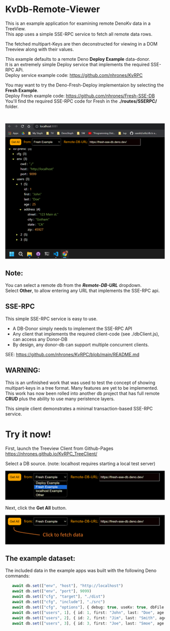 # KvDb-Remote-Viewer
This is an example application for examining remote DenoKv data in a TreeView.     
This app uses a simple SSE-RPC service to fetch all remote data rows.    

The fetched multipart-Keys are then deconstructed for viewing in a DOM Treeview along with their values.    

This example defaults to a remote Deno **Deploy Example** data-donor.     
It is an extremely simple Deploy service that implements the required SSE-RPC APi.   
Deploy service example code: https://github.com/nhrones/KvRPC    

You may want to try the Deno-Fresh-Deploy implementaion by selecting the **Fresh Example**.    
Deploy Fresh example code: https://github.com/nhrones/Fresh-SSE-DB       
You'll find the required SSE-RPC code for Fresh in the **./routes/SSERPC/** folder.   

<br/>

![kv-tree](kv-tv.png)

## Note:
You can select a remote db from the **_Remote-DB-URL_** dropdown.    
Select **Other**, to allow entering any URL that implements the SSE-RPC api.   

## SSE-RPC
This simple SSE-RPC service is easy to use.    
  - A DB-Donor simply needs to implement the SSE-RPC API    
  - Any client that implements the required client-code (see ./dbClient.js), can access any Donor-DB
  - By design, any donor-db can support multiple concurrent clients.     

SEE: https://github.com/nhrones/KvRPC/blob/main/README.md


## WARNING: 
This is an unfinished work that was used to test the concept of showing multipart-keys in a tree format.  Many features are yet to be implemented. This work has now been rolled into another db project that has full remote **CRUD** plus the ability to use many peristence layers. 

This simple client demonstrates a minimal transaction-based SSE-RPC service.   

# Try it now!
First, launch the Treeview Client from Github-Pages          
https://nhrones.github.io/KvRPC_TreeClient/    

Select a DB source. (note: localhost requires starting a local test server)    
 
![Alt text](selectDB.png)

Next, click the **Get All** button.    

![Alt text](clickToFetch.png)    

## The example dataset:
The included data in the example apps was built with the following Deno commands:
```ts
   await db.set(["env", "host"], "http://localhost")
   await db.set(["env", "port"], 9099)
   await db.set(["cfg", "target"], "./dist")
   await db.set(["cfg", "include"], "./src")
   await db.set(["cfg", "options"], { debug: true, useKv: true, dbFile: "./data/db.db" })
   await db.set(["users", 1], { id: 1, first: "John", last: "Doe", age: 25, address: { street: '123 Main st.', city: 'Gotham', state: "CA", zip: 45927 } })
   await db.set(["users", 2], { id: 2, first: "Jim", last: "Smith", age: 35, address: { street: '456 A st.', city: 'Fremont', state: "CA", zip: 45938 } })
   await db.set(["users", 3], { id: 3, first: "Joe", last: "Smoe", age: 45, address: { street: '789 B st.', city: 'Hayward', state: "CA", zip: 45941 } })

```
